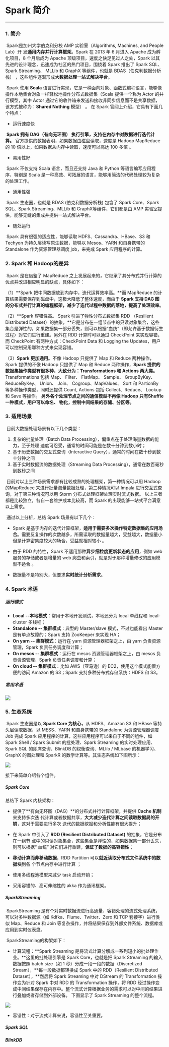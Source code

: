 # Spark 简介

------

### 1. 简介

​       Spark是加州大学伯克利分校 AMP 实验室（Algorithms, Machines, and People Lab）开
发**通用内存并行计算框架**。Spark 在 2013 年 6 月进入 Apache 成为孵化项目，8 个月后成为
Apache 顶级项目，速度之快足见过人之处，Spark 以其先进的设计理念，迅速成为社区的热门项目，围绕着 Spark 推出了 Spark SQL、 Spark Streaming、 MLLib 和 GraphX 等组件，也就是 BDAS（伯克利数据分析栈） ，这些组件逐渐形成**大数据处理一站式解决平台**。 

​      Spark 使用 **Scala** 语言进行实现，它是一种面向对象、函数式编程语言，能够像操作本地集合对象一样轻松地操作分布式数据集（Scala 提供一个称为 Actor 的并行模型，其中 Actor 通过它的收件箱来发送和接收非同步信息而不是共享数据，该方式被称为：**Shared Nothing** 模型） 。 在 Spark 官网上介绍，它具有下面几个特点：

* 运行速度快

​       **Spark 拥有 DAG（有向无环图） 执行引擎，支持在内存中对数据进行迭代计算。** 官方提供的数据表明，如果数据由磁盘读取，速度是 Hadoop MapReduce 的 10 倍以上，如果数据从内存中读取，速度可以高达 100 多倍 。

* 易用性好

​       Spark 不仅支持 Scala 语言，而且还支持 Java 和 Python 等语言编写应用程序，特别是   Scala 是一种高效、可拓展的语言，能够用简洁的代码处理较为复杂的处理工作。

* 通用性强

​    Spark 生态圈，也就是 BDAS (伯克利数据分析栈) 包含了 Spark Core、Spark SQL、Spark Streaming、MLLib 和 GraphX等组件，它们都是由 AMP 实验室提供，能够无缝的集成并提供一站式解决平台。

* 随处运行

​    Spark 具有很强的适应性，能够读取 HDFS、Cassandra、HBase、S3 和 Techyon 为持久层读写原生数据，能够以 Mesos、YARN 和自身携带的 Standalone 作为资源管理器调度 job，来完成 Spark 应用程序的计算。

### 2. Spark 和 Hadoop的差异

​    Spark 是在借鉴了 MapReduce 之上发展起来的，它继承了其分布式并行计算的优点并改进相应明显的缺点，具体如下：

（1）**Spark 把中间数据放到内存中，迭代运算效率高。**而 MapReduce 的计算结果需要保存到磁盘中，这极大降低了整体速度，而由于 **Spark 支持 DAG 图的分布式并行计算的编程框架，减少了迭代过程中数据的落地，提高了处理效率**。

（2）**Spark 容错性高。 Spark 引进了弹性分布式数据集 RDD （Resilient Distributed Dataset）的抽象，**它是分布在一组节点中的只读对象集合，这些集合是弹性的，如果数据集一部分丢失，则可以根据“血统”（即允许基于数据衍生过程）对它们进行重建。另外在 RDD 计算时可以通过 CheckPoint 来实现容错，而 CheckPoint 有两种方式：CheckPoint Data 和 Logging the Updates，用户可以控制采用哪种方式来实现容错。

（3）**Spark 更加通用**。不像 Hadoop 只提供了 Map 和 Reduce 两种操作，Spark 提供的不像 Hadoop 只提供了 Map 和 Reduce 两种操作，**Spark 提供的数据集操作类型有很多种，大致分为：Transformations 和 Actions 两大类。** Transformations 包括 Map、 Filter、 FlatMap、 Sample、 GroupByKey、 ReduceByKey、 Union、 Join、 Cogroup、MapValues、 Sort 和 PartionBy 等多种操作类型，同时还提供 Count, Actions 包括 Collect、Reduce、 Lookup 和 Save 等操作。 **另外各个处理节点之间的通信模型不再像 Hadoop 只有Shuffle 一种模式，用户可以命名、 物化，控制中间结果的存储、分区等。** 

### 3. 适用场景

​	目前大数据处理场景有以下几个类型： 

1. 复杂的批量处理（Batch Data Processing），偏重点在于处理海量数据的能力，至于处理
   速度可忍受，通常的时间可能是在数十分钟到数小时；
2. 基于历史数据的交互式查询（Interactive Query），通常的时间在数十秒到数十分钟之间
3. 基于实时数据流的数据处理（Streaming Data Processing），通常在数百毫秒到数秒之间 


​       目前对以上三种场景需求都有比较成熟的处理框架，第一种情况可以用 Hadoop 的MapReduce 来进行批量海量数据处理，第二种情况可以 Impala 进行交互式查询，对于第三种情况可以用 Storm 分布式处理框架处理实时流式数据。 以上三者都是比较独立，各自一套维护成本比较高，而 Spark 的出现能够一站式平台满意以上需求。 

​	通过以上分析，总结 Spark 场景有以下几个：

* Spark 是基于内存的迭代计算框架，**适用于需要多次操作特定数据集的应用场合**。需要反复操作的次数越多，所需读取的数据量越大，受益越大，数据量小但是计算密集度较大的场合，受益就相对较小 。

* 由于 RDD 的特性，Spark 不适用那种**异步细粒度更新状态的应用**，例如 web 服务的存储或者是增量的 web 爬虫和索引，就是对于那种增量修改的应用模型不适合 。

* 数据量不是特别大，但要求**实时统计分析需求**。


### 4. Spark 术语

##### 运行模式

* **Local --本地模式**：常用于本地开发测试，本地还分为 local 单线程和 local-cluster 多线程；
* **Standalone -- 集群模式**：典型的 Master/slave 模式，不过也能看出 Master 是有单点故障的；Spark 支持 ZooKeeper 来实现 HA；
* **On yarn -- 集群模式**：运行在 yarn 资源管理器框架之上，由 yarn 负责资源管理，Spark 负责任务调度和计算；
* **On mesos -- 集群模式**：运行在 mesos 资源管理器框架之上，由 mesos 负责资源管理，Spark 负责任务调度和计算；
* **On cloud -- 集群模式**：比如 AWS（亚马逊）的 EC2，使用这个模式能很方便的访问 Amazon 的 S3；Spark 支持多种分布式存储系统：HDFS 和 S3。

##### 常用术语

![](http://7xrluf.com1.z0.glb.clouddn.com/spark%E6%9C%AF%E8%AF%AD.png)



### 5. 生态系统

​    Spark 生态圈是以 **Spark Core 为核心**，从 HDFS、Amazon S3 和 HBase 等持久层读取数据，以 MESS、YARN 和自身携带的 Standalone 为资源管理器调度 Job 完成 Spark 应用程序的计算，这些应用程序可以来自于不同的组件，如 Spark Shell / Spark Submit 的批处理、Spark Streaming 的实时处理应用、Spark SQL 的即席查询、BlinkDB 的权衡查询、MLlib / MLbase 的机器学习、GraphX 的图处理和 SparkR 的数学计算等。其生态系统如下图所示：

![](http://7xrluf.com1.z0.glb.clouddn.com/spark%E7%94%9F%E6%80%81%E7%B3%BB%E7%BB%9F.png)

接下来简单介绍各个组件。

##### Spark Core

总结下 Spark 内核架构：

* 提供了**有向无环图（DAG）**的分布式并行计算框架，并提供 **Cache 机制**来支持多次迭
  代计算或者数据共享，**大大减少迭代计算之间读取数据局的开销**，这对于需要进行多次
  迭代的数据挖掘和分析性能有很大提升；

* 在 Spark 中引入了 **RDD (Resilient Distributed Dataset)** 的抽象，它是分布在一组节
  点中的只读对象集合，这些集合是弹性的，如果数据集一部分丢失，则可以根据“ 血统”
  对它们进行重建，**保证了数据的高容错性**； 

* **移动计算而非移动数据**，RDD Partition 可以**就近读取分布式文件系统中的数据块**到各
  个节点内存中进行计算 ；

* 使用多线程池模型来减少 task 启动开销；

* 采用容错的、高可伸缩性的 akka 作为通讯框架。


##### SparkStreaming

​       SparkStreaming 是有个对实时数据流进行高通量、容错处理的流式处理系统，可以对多种数据源（如 Kdfka、Flume、Twitter、Zero 和 TCP 套接字）进行类似 Map、Reduce 和 Join 等复杂操作，并将结果保存到外部文件系统、数据库或应用到实时仪表盘。

​       SparkStreaming的构架如下：

* 计算流程：**Spark Streaming 是将流式计算分解成一系列短小的批处理作业。**这里的批处理引擎是 Spark Core，也就是把 Spark Streaming 的输入数据按照 batch size（如 1 秒）分成一段一段的数据（Discretized Stream），**每一段数据都转换成 Spark 中的 RDD（Resilient Distributed Dataset），**然后将 Spark Streaming 中对 DStream 的 Transformation 操作变为针对 Spark 中对 RDD 的 Transformation 操作，将 RDD 经过操作变成中间结果保存在内存中。整个流式计算根据业务的需求可以对中间的结果进行叠加或者存储到外部设备。 下图显示了 Spark Streaming 的整个流程。 

![](http://7xrluf.com1.z0.glb.clouddn.com/SparkStreaming%E8%AE%A1%E7%AE%97%E6%B5%81%E7%A8%8B.png)

* 容错性：对于流式计算来说，容错性至关重要。

##### Spark SQL



##### BlinkDB